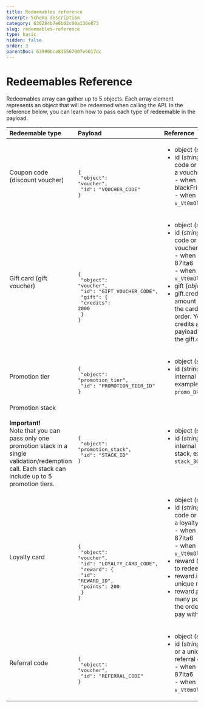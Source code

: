 ```yaml
---
title: Redeemables reference
excerpt: Schema description
category: 636284b7e6b02c00a136e873
slug: redeemables-reference
type: basic
hidden: false
order: 3
parentDoc: 63990bce815567007e6617dc
---
```


# Redeemables Reference

Redeemables array can gather up to 5 objects. Each array element represents an object that will be redeemed when calling the API. In the reference below, you can learn how to pass each type of redeemable in the payload.  

| **Redeemable type** | **Payload** | **Reference** |
|:---|:---|:---|
| Coupon code (discount voucher) | <br><br><pre>{<br>  "object": "voucher",<br>  "id": "VOUCHER_CODE"<br>}</pre> | <ul><li>object (*string*) required</li><li>id (*string*) required is a voucher code or a unique internal identifier of a voucher code, example "id":<br>     - when using voucher code: blackFriday20<br>     - when using voucher id: `v_Vt0mOlx2OWBmFe9f3e3ElgWSbYsEPTbJ`</li></ul> |
| Gift card (gift voucher) | <br><br><br><br><pre>{<br> "object": "voucher",<br>  "id": "GIFT_VOUCHER_CODE",<br>  "gift": {<br>    "credits": 2000<br>   }<br>}</pre> | <ul><li>object (*string*) required</li><li>id (*string*) required is a gift card code or unique internal identifier of a voucher code, example "id":  <br>    - when using voucher code: gift-87lta6<br>    - when using voucher id: `v_Vt0mOlx2OWBmFe9f3e3ElgWSbYsEPTbJ`</li><li>gift (*object*) required</li><li>gift.credits (*integer*) define the amount that will be deducted from the card balance and applied to the order. You need to multiply the credits amount by 100 in the payload (for example $20 is 2000 in the gift.credits value).</li></ul> |
| Promotion tier | <br><pre>{<br>  "object": "promotion_tier",<br>  "id": "PROMOTION_TIER_ID"<br>}</pre> | <ul><li>object (*string*) required</li><li>id (string) required is a unique internal identifier of a promotion tier, example "id": `promo_DkBL24GWmNZ1A75bhEiBTNWO`</li></ul> |
| Promotion stack<br><br>**Important!**<br>Note that you can pass only one promotion stack in a single validation/redemption call. Each stack can include up to 5 promotion tiers. | <br><pre>{<br>  "object": "promotion_stack",<br>  "id": "STACK_ID"<br>}</pre> | <ul><li>object (*string*) required</li><li>id (*string*) required is a unique internal identifier of a promotion stack, example "id": `stack_3Q4EJpZqg3DI5IRwgBYfsb37`</li></ul> |
| Loyalty card | <br><br><br><br><pre>{<br>  "object": "voucher",<br>  "id": "LOYALTY_CARD_CODE",<br>  "reward": {<br>    "id": "REWARD_ID",<br>    "points": 200<br>   }<br>}</pre> | <ul><li>object (*string*) required</li><li>id (*string*) required is a loyalty card code or a unique internal identifier of a loyalty card, example:<br>    - when using voucher code: card-87lta6<br>    - when using voucher id: `v_Vt0mOlx2OWBmFe9f3e3ElgWSbYsEPTbJ`</li><li>reward (*object*) required is required to redeem loyalty card.</li><li>reward.id (*string*) required is a unique reward identifier.</li><li>reward.points (*integer*) defines how many points will be used to pay for the order (required for redeeming pay with points reward).</li></ul> |
| Referral code | <br><br><pre>{<br>  "object": "voucher",<br>  "id": "REFERRAL_CODE"<br>}<br></pre> | <ul><li>object (*string*) required</li><li>id (*string*) required is a referral code or a unique internal identifier of a referral code, example "id":<br>    - when using voucher code: card-87lta6<br>    - when using voucher id: `v_Vt0mOlx2OWBmFe9f3e3ElgWSbYsEPTbJ`</li></ul> |